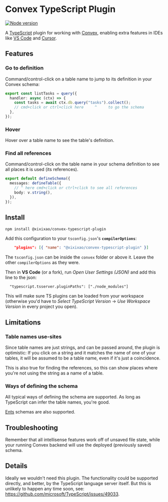 # Convex TypeScript Plugin

[![Node version](https://img.shields.io/npm/v/%40xixixao%2Fconvex-typescript-plugin)](https://www.npmjs.com/package/@xixixao/convex-typescript-plugin)

A [TypeScript](https://www.typescriptlang.org/) plugin for working with
[Convex](https://docs.convex.dev/), enabling extra features in IDEs like
[VS Code](https://code.visualstudio.com/) and [Cursor](https://www.cursor.com/).

## Features

### Go to definition

Command/control-click on a table name to jump to its definition in your Convex
schema:

```ts
export const listTasks = query({
  handler: async (ctx) => {
    const tasks = await ctx.db.query("tasks").collect();
    // cmd+click or ctrl+click here     ^     to go the schema
  },
});
```

### Hover

Hover over a table name to see the table's definition.

### Find all references

Command/control-click on the table name in your schema definition to see all
places it is used (its references).

```ts
export default defineSchema({
  messages: defineTable({
    // ^ here cmd+click or ctrl+click to see all references
    body: v.string(),
  }),
});
```

## Install

```sh
npm install @xixixao/convex-typescript-plugin
```

Add this configuration to your `tsconfig.json`'s **`compilerOptions`**:

```json
    "plugins": [{ "name": "@xixixao/convex-typescript-plugin" }]
```

The `tsconfig.json` can be inside the `convex` folder or above it. Leave the
other `compilerOptions` as they were.

Then in **VS Code** (or a fork), run _Open User Settings (JSON)_ and add this
line to the json:

```
  "typescript.tsserver.pluginPaths": ["./node_modules"]
```

This will make sure TS plugins can be loaded from your workspace (otherwise
you'd have to _Select TypeScript Version_ -> _Use Workspace Version_ in every
project you open).

## Limitations

### Table names use-sites

Since table names are just strings, and can be passed around, the plugin is
optimistic: If you click on a string and it matches the name of one of your
tables, it will be assumed to be a table name, even if it's just a coincidence.

This is also true for finding the references, so this can show places where
you're not using the string as a name of a table.

### Ways of defining the schema

All typical ways of defining the schema are supported. As long as TypeScript can
infer the table names, you're good.

[Ents](https://github.com/get-convex/convex-ents) schemas are also supported.

## Troubleshooting

Remember that all intellisense features work off of unsaved file state, while
your running Convex backend will use the deployed (previously saved) schema.

## Details

Ideally we wouldn't need this plugin. The functionality could be supported
directly, and better, by the TypeScript language server itself. But this is
unlikely to happen any time soon, see:
https://github.com/microsoft/TypeScript/issues/49033.
